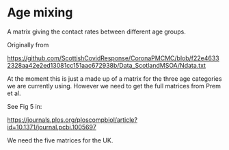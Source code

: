 # Age mixing

A matrix giving the contact rates between different age groups. 

Originally from

https://github.com/ScottishCovidResponse/CoronaPMCMC/blob/f22e46332328aa42e2ed13081cc151aac672938b/Data_ScotlandMSOA/Ndata.txt

At the moment this is just a made up of a matrix for the three age categories we are currently using. However we need to get the full matrices from Prem et al.

See Fig 5 in:

https://journals.plos.org/ploscompbiol/article?id=10.1371/journal.pcbi.1005697

We need the five matrices for the UK. 

